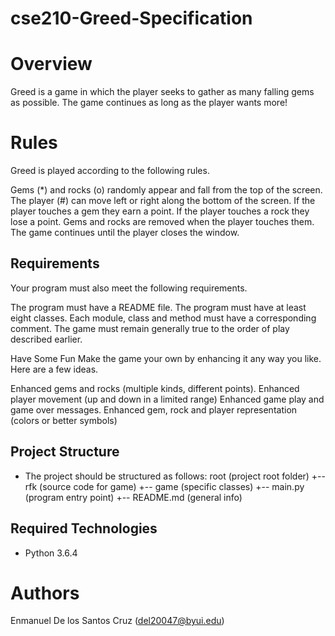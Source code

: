 # cse210-Greed-Specification

# Overview
Greed is a game in which the player seeks to gather as many falling gems as possible. The game continues as long as the player wants more!

# Rules
Greed is played according to the following rules.

Gems (*) and rocks (o) randomly appear and fall from the top of the screen. The player (#) can move left or right along the bottom of the screen. If the player touches a gem they earn a point. If the player touches a rock they lose a point. Gems and rocks are removed when the player touches them. The game continues until the player closes the window.

## Requirements
Your program must also meet the following requirements.

The program must have a README file. The program must have at least eight classes. Each module, class and method must have a corresponding comment. The game must remain generally true to the order of play described earlier.

Have Some Fun Make the game your own by enhancing it any way you like. Here are a few ideas.

Enhanced gems and rocks (multiple kinds, different points). Enhanced player movement (up and down in a limited range) Enhanced game play and game over messages. Enhanced gem, rock and player representation (colors or better symbols)

## Project Structure
+ The project should be structured as follows:
root (project root folder) +-- rfk (source code for game) +-- game (specific classes) +-- main.py (program entry point) +-- README.md (general info)


## Required Technologies
+ Python 3.6.4

# Authors 
Enmanuel De los Santos Cruz (del20047@byui.edu) 

